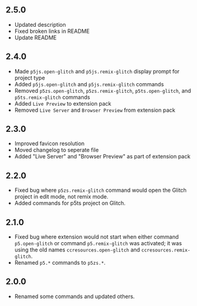 ## 2.5.0

- Updated description
- Fixed broken links in README
- Update README

## 2.4.0

- Made `p5js.open-glitch` and `p5js.remix-glitch` display prompt for project type
- Added `p5js.open-glitch` and `p5js.remix-glitch` commands
- Removed `p5zs.open-glitch`, `p5zs.remix-glitch`, `p5ts.open-glitch`, and `p5ts.remix-glitch` commands
- Added `Live Preview` to extension pack
- Removed `Live Server` and `Browser Preview` from extension pack

## 2.3.0

- Improved favicon resolution
- Moved changelog to seperate file
- Added "Live Server" and "Browser Preview" as part of extension pack

## 2.2.0

- Fixed bug where `p5zs.remix-glitch` command would open the Glitch project in edit mode, not remix mode.
- Added commands for p5ts project on Glitch.

## 2.1.0

- Fixed bug where extension would not start when either command `p5.open-glitch` or command `p5.remix-glitch` was activated; it was using the old names `ccresources.open-glitch` and `ccresources.remix-glitch`.
- Renamed `p5.*` commands to `p5zs.*`.

## 2.0.0

- Renamed some commands and updated others.
